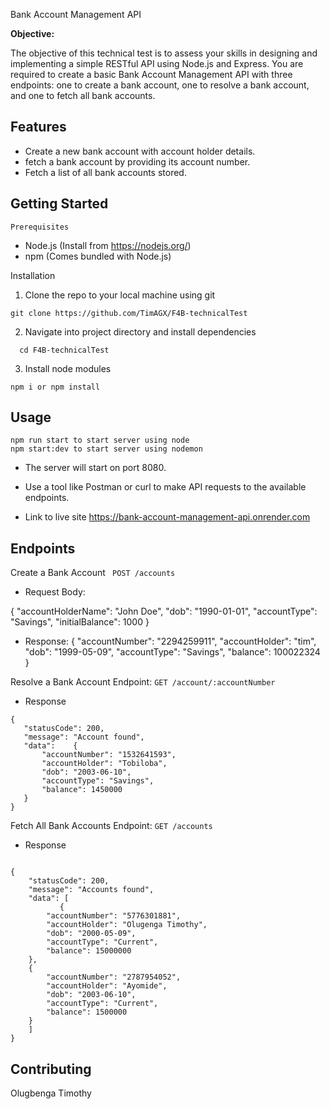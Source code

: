 Bank Account Management API

**Objective:**

The objective of this technical test is to assess your skills in designing and implementing a simple RESTful API using Node.js and Express. You are required to create a basic Bank Account Management API with three endpoints: one to create a bank account, one to resolve a bank account, and one to fetch all bank accounts.

## Features
- Create a new bank account with account holder details.
- fetch a bank account by providing its account number.
- Fetch a list of all bank accounts stored.
  
## Getting Started
    Prerequisites
 * Node.js (Install from https://nodejs.org/)
 * npm (Comes bundled with Node.js)
  
  Installation
  1. Clone the repo to your local machine using git  
```
git clone https://github.com/TimAGX/F4B-technicalTest
```
2. Navigate into project directory and install dependencies
 ```
   cd F4B-technicalTest
```
3. Install node modules
  ```
npm i or npm install
   ```
## Usage
```
npm run start to start server using node
npm start:dev to start server using nodemon
```
* The server will start on port 8080.

* Use a tool like Postman or curl to make API requests to the available endpoints.
*  Link to live site  https://bank-account-management-api.onrender.com
  
## Endpoints
 Create a Bank Account
 ` POST /accounts`
  * Request Body:
  
  {
    "accountHolderName": "John Doe",
    "dob": "1990-01-01",
    "accountType": "Savings",
    "initialBalance": 1000
}
  
* Response:
 {
        "accountNumber": "2294259911",
        "accountHolder": "tim",
        "dob": "1999-05-09",
        "accountType": "Savings",
        "balance": 100022324
    }
      
Resolve a Bank Account 
Endpoint: `GET /account/:accountNumber`
* Response
 ```
 {
    "statusCode": 200,
    "message": "Account found",
    "data":    {
        "accountNumber": "1532641593",
        "accountHolder": "Tobiloba",
        "dob": "2003-06-10",
        "accountType": "Savings",
        "balance": 1450000
    }
}
 
 ```

Fetch All Bank Accounts
Endpoint: `GET /accounts`
* Response
```

{
    "statusCode": 200,
    "message": "Accounts found",
    "data": [
           {
        "accountNumber": "5776301881",
        "accountHolder": "Olugenga Timothy",
        "dob": "2000-05-09",
        "accountType": "Current",
        "balance": 15000000
    },
    {
        "accountNumber": "2787954052",
        "accountHolder": "Ayomide",
        "dob": "2003-06-10",
        "accountType": "Current",
        "balance": 1500000
    }
    ]
}

```


## Contributing
 Olugbenga Timothy 
  